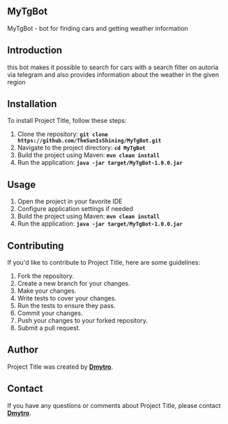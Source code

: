## **MyTgBot**
MyTgBot - bot for finding cars and getting weather information

## **Introduction**
this bot makes it possible to search for cars with a search filter on autoria via telegram and also provides information about the weather in the given region

## **Installation**

To install Project Title, follow these steps:

1. Clone the repository: **`git clone https://github.com/TheSunIsShining/MyTgBot.git`**
2. Navigate to the project directory: **`cd MyTgBot`**
3. Build the project using Maven: **`mvn clean install`**
4. Run the application: **`java -jar target/MyTgBot-1.0.0.jar`**

## **Usage**

1. Open the project in your favorite IDE
2. Configure application settings if needed
3. Build the project using Maven: **`mvn clean install`**
4. Run the application: **`java -jar target/MyTgBot-1.0.0.jar`**

## **Contributing**

If you'd like to contribute to Project Title, here are some guidelines:

1. Fork the repository.
2. Create a new branch for your changes.
3. Make your changes.
4. Write tests to cover your changes.
5. Run the tests to ensure they pass.
6. Commit your changes.
7. Push your changes to your forked repository.
8. Submit a pull request.

## **Author**

Project Title was created by **[Dmytro](https://github.com/TheSunIsShinig)**. 

## **Contact**

If you have any questions or comments about Project Title, please contact **[Dmytro](mailto:dimasavin2003@gmail.com)**.
